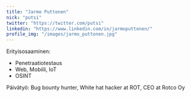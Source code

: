 ```yaml
---
title: "Jarmo Puttonen"
nick: "putsi"
twitter: "https://twitter.com/putsi"
linkedin: "https://www.linkedin.com/in/jarmoputtonen/"
profile_img: "/images/jarmo_puttonen.jpg"
---
```


Erityisosaaminen:
* Penetraatiotestaus
* Web, Mobiili, IoT
* OSINT

Päivätyö: Bug bounty hunter, White hat hacker at ROT, CEO at Rotco Oy

